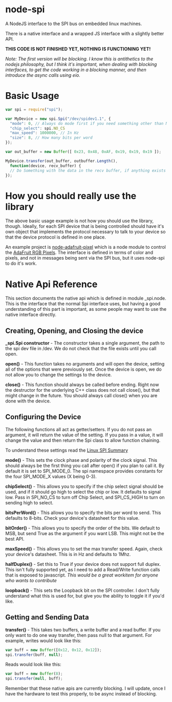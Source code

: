 node-spi
========

A NodeJS interface to the SPI bus on embedded linux machines.

There is a native interface and a wrapped JS interface with a slightly
better API.

**THIS CODE IS NOT FINISHED YET, NOTHING IS FUNCTIONING YET!**

*Note: The first version will be blocking.  I know this is antithetics to
the nodejs philosophy, but I think it's important, when dealing with blocking
interfaces, to get the code working in a blocking manner, and then introduce
the async calls using eio.*

Basic Usage
===========

```javascript
var spi = require("spi");

var MyDevice = new spi.Spi("/dev/spidev1.1", {
  "mode": 0, // Always do mode first if you need something other than Mode 0
  "chip_select": spi.NO_CS
  "max_speed": 1000000, // In Hz
  "size": 8, // How many bits per word
});

var out_buffer = new Buffer([ 0x23, 0x48, 0xAF, 0x19, 0x19, 0x19 ]);

MyDevice.transfer(out_buffer, outbuffer.Length(),
  function(device, recv_buffer) {
  // Do Something with the data in the recv buffer, if anything exists
});
```

How you should **really** use the library
=========================================

The above basic usage example is not how you should use the library, though.
Ideally, for each SPI device that is being controlled should have it's own
object that implements the protocol necessary to talk to your device so that
the device protocol is defined in one place.

An example project is
[node-adafruit-pixel](https://github.com/RussTheAerialist/node-adafruit-pixel)
which is a node module to control the
[AdaFruit RGB Pixels](http://www.adafruit.com/products/738).  The interface is
defined in terms of color and pixels, and not in messages being sent via the
SPI bus, but it uses node-spi to do it's work.

Native Api Reference
====================

This section documents the native api which is defined in module \_spi.node.
This is the interface that the normal Spi interface uses, but having a good
understanding of this part is important, as some people may want to use the
native interface directly.

Creating, Opening, and Closing the device
-----------------------------------------

**\_spi.Spi constructor** - The constructor takes a single argument, the path
to the spi dev file in /dev.  We do not check that the file exists until you
call open.

**open()** - This function takes no arguments and will open the device, setting
all of the options that were previously set.  Once the device is open, we do not
allow you to change the settings to the device.

**close()** - This function should always be called before ending.  Right now
the destructor for the underlying C++ class does not call close(), but that
might change in the future.  You should always call close() when you are done
with the device.

Configuring the Device
----------------------

The following functions all act as getter/setters.  If you do not pass an
argument, it will return the value of the setting.  If you pass in a value,
it will change the value and then return the Spi class to allow function
chaining.

To understand these settings read the
[Linux SPI Summary](http://www.mjmwired.net/kernel/Documentation/spi/spi-summary)

**mode()** - This sets the clock phase and polarity of the clock signal.  This
should always be the first thing you call after open() if you plan to call it.
By default it is set to SPI_MODE_0.  The spi namespace provides constants for
the four SPI_MODE_X values (X being 0-3).

**chipSelect()** - This allows you to specify if the chip select signal should
be used, and if it should go high to select the chip or low.  It defaults to
signal low.  Pass in SPI_NO_CS to turn off Chip Select, and SPI_CS_HIGH to
turn on sending high to select.

**bitsPerWord()** - This allows you to specify the bits per word to send.
This defaults to 8-bits.  Check your device's datasheet for this value.

**bitOrder()** - This allows you to specify the order of the bits.  We default
to MSB, but send True as the argument if you want LSB.  This might not be the
best API.

**maxSpeed()** - This allows you to set the max transfer speed.  Again, check
your device's datasheet.  This is in Hz and defaults to 1Mhz.

**halfDuplex()** - Set this to True if your device does not support full duplex.
This isn't fully supported yet, as I need to add a Read/Write function calls that
is exposed to javascript. *This would be a great workitem for anyone who wants
to contribute*

**loopback()** - This sets the Loopback bit on the SPI controller.  I don't
fully understand what this is used for, but give you the ability to toggle it
if you'd like.

Getting and Sending Data
------------------------

**transfer()** - This takes two buffers, a write buffer and a read buffer.
If you only want to do one way transfer, then pass null to that argument.  For
example, writes would look like this:

```javascript
var buff = new Buffer([0x12, 0x12, 0x12]);
spi.transfer(buff, null);
```

Reads would look like this:

```javascript
var buff = new Buffer(8);
spi.transfer(null, buff);
```

Remember that these native apis are currently blocking.  I will update, once I
have the hardware to test this properly, to be async instead of blocking.
